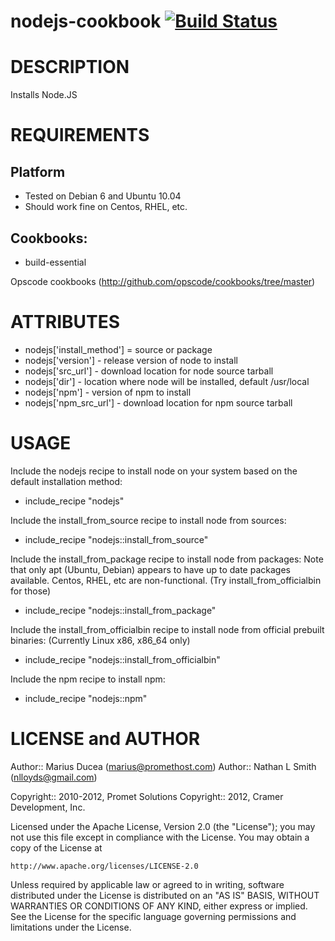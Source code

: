 # <a name="title"></a> nodejs-cookbook [![Build Status](https://secure.travis-ci.org/mdxp/nodejs-cookbook.png)](http://travis-ci.org/mdxp/nodejs-cookbook)

DESCRIPTION
===========

Installs Node.JS

REQUIREMENTS
============


## Platform

* Tested on Debian 6 and Ubuntu 10.04
* Should work fine on Centos, RHEL, etc.

## Cookbooks:

* build-essential

Opscode cookbooks (http://github.com/opscode/cookbooks/tree/master)

ATTRIBUTES
==========

* nodejs['install_method'] = source or package
* nodejs['version'] - release version of node to install
* nodejs['src_url'] - download location for node source tarball
* nodejs['dir'] - location where node will be installed, default /usr/local
* nodejs['npm'] - version of npm to install
* nodejs['npm_src_url'] - download location for npm source tarball

USAGE
=====

Include the nodejs recipe to install node on your system based on the default installation method:

*  include_recipe "nodejs"

Include the install_from_source recipe to install node from sources:

*  include_recipe "nodejs::install_from_source"

Include the install_from_package recipe to install node from packages:
Note that only apt (Ubuntu, Debian) appears to have up to date packages available.
Centos, RHEL, etc are non-functional. (Try install_from_officialbin for those)

*  include_recipe "nodejs::install_from_package"

Include the install_from_officialbin recipe to install node from official prebuilt binaries:
(Currently Linux x86, x86_64 only)

*  include_recipe "nodejs::install_from_officialbin"

Include the npm recipe to install npm:

*  include_recipe "nodejs::npm"

LICENSE and AUTHOR
==================

Author:: Marius Ducea (marius@promethost.com)
Author:: Nathan L Smith (nlloyds@gmail.com)

Copyright:: 2010-2012, Promet Solutions
Copyright:: 2012, Cramer Development, Inc.

Licensed under the Apache License, Version 2.0 (the "License");
you may not use this file except in compliance with the License.
You may obtain a copy of the License at

    http://www.apache.org/licenses/LICENSE-2.0

Unless required by applicable law or agreed to in writing, software
distributed under the License is distributed on an "AS IS" BASIS,
WITHOUT WARRANTIES OR CONDITIONS OF ANY KIND, either express or implied.
See the License for the specific language governing permissions and
limitations under the License.
